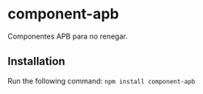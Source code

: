 # component-apb
Componentes APB para no renegar.
## Installation
Run the following command:
`npm install component-apb`
